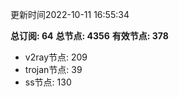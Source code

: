 更新时间2022-10-11 16:55:34

**总订阅: 64**
**总节点: 4356**
**有效节点: 378**
- v2ray节点: 209
- trojan节点: 39
- ss节点: 130
